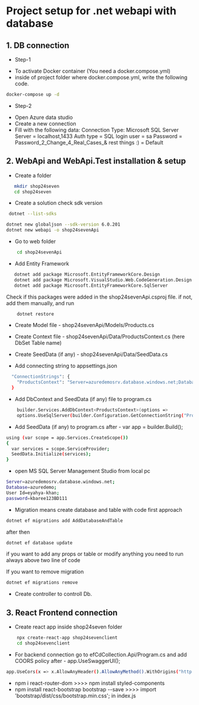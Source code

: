 # Project setup for .net webapi with database
## 1. DB connection
* Step-1
- To activate Docker container (You need a docker.compose.yml)
- inside of project folder where docker.compose.yml, write the following code.
```bash
docker-compose up -d
```
* Step-2 
- Open Azure data studio
- Create a new connection
- Fill with the following data:
    Connection Type: Microsoft SQL Server
    Server = localhost,1433
    Auth type = SQL login
    user = sa
    Password = Password_2_Change_4_Real_Cases_&
    rest things :) = Default

## 2. WebApi  and WebApi.Test installation & setup
- Create a folder
 ```bash 
    mkdir shop24seven
    cd shop24seven 
 ```

- Create a solution
check sdk version 
```bash 
 dotnet --list-sdks
 ````

 ```bash 
dotnet new globaljson --sdk-version 6.0.201
dotnet new webapi -o shop24sevenApi
 ```
- Go to web folder
```bash 
    cd shop24sevenApi 
 ```
- Add Entity Framework
```bash 
   dotnet add package Microsoft.EntityFrameworkCore.Design
   dotnet add package Microsoft.VisualStudio.Web.CodeGeneration.Design
   dotnet add package Microsoft.EntityFrameworkCore.SqlServer
 ```
Check if this packages were added in the shop24sevenApi.csproj file. if not, add them manually, and run 
```bash 
    dotnet restore 
 ```
- Create Model file - shop24sevenApi/Models/Products.cs

- Create Context file - shop24sevenApi/Data/ProductsContext.cs
      (here DbSet<Modelname> Table name)

- Create SeedData (if any) - shop24sevenApi/Data/SeedData.cs 

- Add connecting string to appsettings.json
```bash 
  "ConnectionStrings": {
    "ProductsContext": "Server=azuredemosrv.database.windows.net;Database=azuredemo;User Id=eyahya-khan;password=kbaree123BD111"
  }
```
- Add DbContext and SeedData (if any) file to program.cs 
```bash
    builder.Services.AddDbContext<ProductsContext>(options =>
    options.UseSqlServer(builder.Configuration.GetConnectionString("ProductsContext")));
```
- Add SeedData (if any) to program.cs after - var app = builder.Build();
```bash
using (var scope = app.Services.CreateScope())
{
  var services = scope.ServiceProvider;
  SeedData.Initialize(services);
}
```
- open MS SQL Server Management Studio from local pc
```bash
Server=azuredemosrv.database.windows.net;
Database=azuredemo;
User Id=eyahya-khan;
password=kbaree123BD111
```

- Migration means create database and table with code first approach
```bash
dotnet ef migrations add AddDatabaseAndTable
```
after then
```bash
dotnet ef database update
```
if you want to add any props or table or modify anything you need to run always above two line of code

If you want to remove migration
```bash
dotnet ef migrations remove
```
- Create controller to controll Db.


## 3. React Frontend connection
- Create react app inside shop24seven folder
```bash
    npx create-react-app shop24sevenclient
    cd shop24sevenclient
```
- For backend connection go to efCdCollection.Api/Program.cs and add COORS policy after - app.UseSwaggerUI();
```bash
app.UseCors(x => x.AllowAnyHeader().AllowAnyMethod().WithOrigins("http://localhost:3000"));
```

- npm i react-router-dom >>>> npm install styled-components
- npm install react-bootstrap bootstrap --save   >>>> import 'bootstrap/dist/css/bootstrap.min.css'; in index.js





